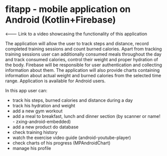 # fitapp - mobile application on Android (Kotlin+Firebase)
 <--- Link to a video showcasing the functionality of this application

The application will allow the user to track steps and distance, record completed training sessions and count burned calories. 
Apart from tracking training sessions user can additionally consumed meals throughout the day and track consumed calories, 
control their weight and proper hydration of the body. Firebase will be responsible for user authentication and collecting information about them. 
The application will also provide charts containing information about actual weight and burned calories from the selected time range. 
Application is available for Android users.

In this app user can:
  - track his steps, burned calories and distance during a day
  - track his hydration and weight
  - add a new gym workout
  - add a meal to breakfast, lunch and dinner section (by scanner or name! - zxing-android-embedded)
  - add a new product do database
  - check training history
  - watch the exercise video guide (android-youtube-player)
  - check charts of his progress (MPAndroidChart)
  - manage his profile
